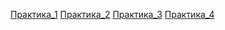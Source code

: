 [Практика_1](https://github.com/teeeema/mingazutdinov.a.r/blob/main/prac_1/prac_1.md)
[Практика_2](https://github.com/teeeema/mingazutdinov.a.r/blob/main/prac_2/prac_2.md)
[Практика_3](https://github.com/teeeema/mingazutdinov.a.r/blob/main/prac_3/prac_3.md)
[Практика_4](https://github.com/teeeema/mingazutdinov.a.r/blob/main/prac_4/prac_4.md)

